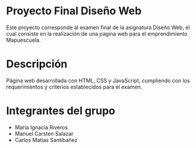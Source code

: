 # Proyecto Final Diseño Web

Este proyecto corresponde al examen final de la asignatura Diseño Web, el cual consiste en la realización de una pagina web para el emprendimiento Mapuescuela.

# Descripción

Página web desarrollada con HTML, CSS y JavaScript, cumpliendo con los requerimientos y criterios establecidos para el examen.

# Integrantes del grupo

- Maria Ignacia Riveros
- Manuel Carsten Salazar
- Carlos Matias Santibañez
